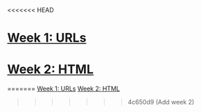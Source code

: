 <<<<<<< HEAD
# [Week 1: URLs](week1.md)
# [Week 2: HTML](week2.md)
=======
[Week 1: URLs](week1.md)
[Week 2: HTML](week2.md)
>>>>>>> 4c650d9 (Add week 2)
